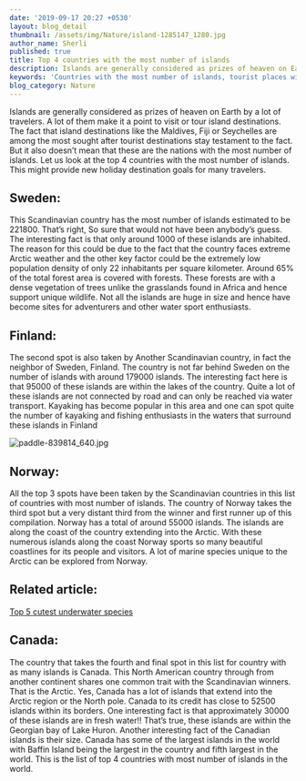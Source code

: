 ```yaml
---
date: '2019-09-17 20:27 +0530'
layout: blog_detail
thumbnail: /assets/img/Nature/island-1285147_1280.jpg
author_name: Sherli
published: true
title: Top 4 countries with the most number of islands
description: Islands are generally considered as prizes of heaven on Earth by a ...
keywords: 'Countries with the most number of islands, tourist places with Islands'
blog_category: Nature
---
```


Islands are generally considered as prizes of heaven on Earth by a lot of travelers. A lot of them make it a point to visit or tour island destinations. The fact that island destinations like the Maldives, Fiji or Seychelles are among the most sought after tourist destinations stay testament to the fact. But it also doesn’t mean that these are the nations with the most number of islands. Let us look at the top 4 countries with the most number of islands. This might provide new holiday destination goals for many travelers.


## Sweden:

This Scandinavian country has the most number of islands estimated to be 221800. That’s right, So sure that would not have been anybody’s guess. The interesting fact is that only around 1000 of these islands are inhabited. The reason for this could be due to the fact that the country faces extreme Arctic weather and the other key factor could be the extremely low population density of only 22 inhabitants per square kilometer. Around 65% of the total forest area is covered with forests. These forests are with a dense vegetation of trees unlike the grasslands found in Africa and hence support unique wildlife. Not all the islands are huge in size and hence have become sites for adventurers and other water sport enthusiasts.

## Finland:
The second spot is also taken by Another Scandinavian country, in fact the neighbor of Sweden, Finland. The country is not far behind Sweden on the number of islands with around 179000 islands. The interesting fact here is that 95000 of these islands are within the lakes of the country. Quite a lot of these islands are not connected by road and can only be reached via water transport. Kayaking has become popular in this area and one can spot quite the number of kayaking and fishing enthusiasts in the waters that surround these islands in Finland

![paddle-839814_640.jpg]({{site.baseurl}}/assets/img/Nature/paddle-839814_640.jpg)


## Norway:
All the top 3 spots have been taken by the Scandinavian countries in this list of countries with most number of islands. The country of Norway takes the third spot but a very distant third from the winner and first runner up of this compilation. Norway has a total of around 55000 islands. The islands are along the coast of the country extending into the Arctic. With these numerous islands along the coast Norway sports so many beautiful coastlines for its people and visitors. A lot of marine species unique to the Arctic can be explored from Norway.

## Related article:
[Top 5 cutest underwater species](https://www.toknowisgood.com/2019/02/13/top-6-cute-marine-underwater-animals.html)

## Canada:
The country that takes the fourth and final spot in this list for country with as many islands is Canada. This North American country through from another continent shares one common trait with the Scandinavian winners. That is the Arctic. Yes, Canada has a lot of islands that extend into the Arctic region or the North pole. Canada to its credit has close to 52500 islands within its borders. One interesting fact is that approximately 30000 of these islands are in fresh water!! That’s true, these islands are within the Georgian bay of Lake Huron. Another interesting fact of the Canadian islands is their size. Canada has some of the largest islands in the world with Baffin Island being the largest in the country and fifth largest in the world. This is the list of top 4 countries with most number of islands in the world.
